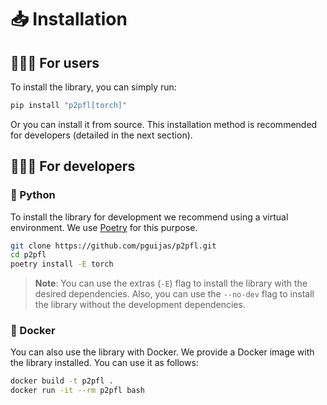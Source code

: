 # 📥 Installation

## 👨🏼‍💻 For users


To install the library, you can simply run:

```bash
pip install "p2pfl[torch]"
```

Or you can install it from source. This installation method is recommended for developers (detailed in the next section).


## 👨🏼‍🔧 For developers

### 🐍 Python


To install the library for development we recommend using a virtual environment. We use [Poetry](https://python-poetry.org/) for this purpose.


```bash
git clone https://github.com/pguijas/p2pfl.git
cd p2pfl
poetry install -E torch
```
> **Note**: You can use the extras (`-E`) flag to install the library with the desired dependencies. Also, you can use the `--no-dev` flag to install the library without the development dependencies.


### 🐳 Docker

You can also use the library with Docker. We provide a Docker image with the library installed. You can use it as follows:

```bash
docker build -t p2pfl .
docker run -it --rm p2pfl bash
```